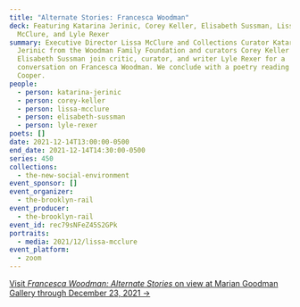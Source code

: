 ```yaml
---
title: "Alternate Stories: Francesca Woodman"
deck: Featuring Katarina Jerinic, Corey Keller, Elisabeth Sussman, Lissa
  McClure, and Lyle Rexer
summary: Executive Director Lissa McClure and Collections Curator Katarina
  Jerinic from the Woodman Family Foundation and curators Corey Keller and
  Elisabeth Sussman join critic, curator, and writer Lyle Rexer for a
  conversation on Francesca Woodman. We conclude with a poetry reading by Tyhe
  Cooper.
people:
  - person: katarina-jerinic
  - person: corey-keller
  - person: lissa-mcclure
  - person: elisabeth-sussman
  - person: lyle-rexer
poets: []
date: 2021-12-14T13:00:00-0500
end_date: 2021-12-14T14:30:00-0500
series: 450
collections:
  - the-new-social-environment
event_sponsor: []
event_organizer:
  - the-brooklyn-rail
event_producer:
  - the-brooklyn-rail
event_id: rec79sNFeZ45S2GPk
portraits:
  - media: 2021/12/lissa-mcclure
event_platform:
  - zoom
---
```

[Visit *Francesca Woodman: Alternate Stories* on view at Marian Goodman Gallery through December 23, 2021 →](https://www.mariangoodman.com/exhibitions/)